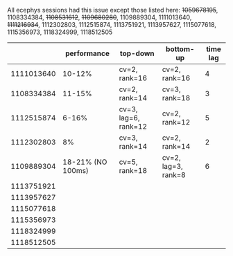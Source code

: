 All ecephys sessions had this issue except those listed here: ~~1059678195~~, 1108334384, ~~1108531612~~, ~~1109680280~~, 1109889304, 1111013640, ~~1111216934~~, 1112302803, 1112515874, 1113751921, 1113957627, 1115077618, 1115356973, 1118324999, 1118512505

|            | performance       | top-down             | bottom-up           | time lag |
| ---------- | ----------------- | -------------------- | ------------------- | -------- |
| 1111013640 | 10-12%            | cv=2, rank=16        | cv=2, rank=16       | 4        |
| 1108334384 | 11-15%            | cv=2, rank=14        | cv=3, rank=18       | 3        |
| 1112515874 | 6-16%             | cv=3, lag=6, rank=12 | cv=2, rank=12       | 5        |
| 1112302803 | 8%                | cv=3, rank=14        | cv=2, rank=14       | 2        |
| 1109889304 | 18-21% (NO 100ms) | cv=5, rank=18        | cv=2, lag=3, rank=8 | 6        |
| 1113751921 |                   |                      |                     |          |
| 1113957627 |                   |                      |                     |          |
| 1115077618 |                   |                      |                     |          |
| 1115356973 |                   |                      |                     |          |
| 1118324999 |                   |                      |                     |          |
| 1118512505 |                   |                      |                     |          |

